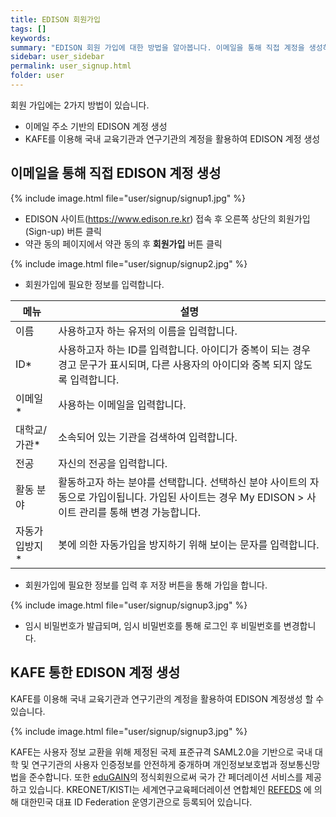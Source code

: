 ```yaml
---
title: EDISON 회원가입
tags: []
keywords:
summary: "EDISON 회원 가입에 대한 방법을 알아봅니다. 이메일을 통해 직접 계정을 생성하거나, KAFE를 이용해 다른 서비스에서 활용하는 계정 정보로 EDISON을 사용할 수 있습니다."
sidebar: user_sidebar
permalink: user_signup.html
folder: user
---
```


회원 가입에는 2가지 방법이 있습니다.

 - 이메일 주소 기반의 EDISON 계정 생성
 - KAFE를 이용해 국내 교육기관과 연구기관의 계정을 활용하여 EDISON 계정 생성


## 이메일을 통해 직접 EDISON 계정 생성

{% include image.html file="user/signup/signup1.jpg" %}

 - EDISON 사이트(https://www.edison.re.kr) 접속 후 오른쪽 상단의 회원가입(Sign-up) 버튼 클릭
 - 약관 동의 페이지에서 약관 동의 후 **회원가입** 버튼 클릭


{% include image.html file="user/signup/signup2.jpg" %}

 - 회원가입에 필요한 정보를 입력합니다.

| 메뉴 | 설명 |
| -- | -- |
| 이름 | 사용하고자 하는 유저의 이름을 입력합니다. |
| ID* | 사용하고자 하는 ID를 입력합니다. 아이디가 중복이 되는 경우 경고 문구가 표시되며, 다른 사용자의 아이디와 중복 되지 않도록 입력합니다. |
| 이메일* | 사용하는 이메일을 입력합니다.|
|대학교/가관*| 소속되어 있는 기관을 검색하여 입력합니다. |
| 전공 | 자신의 전공을 입력합니다. |
| 활동 분야 | 활동하고자 하는 분야를 선택합니다. 선택하신 분야 사이트의 자동으로 가입이됩니다. 가입된 사이트는 경우 My EDISON > 사이트 관리를 통해 변경 가능합니다. |
| 자동가입방지* | 봇에 의한 자동가입을 방지하기 위해 보이는 문자를 입력합니다.|

 - 회원가입에 필요한 정보를 입력 후 저장 버튼을 통해 가입을 합니다.

{% include image.html file="user/signup/signup3.jpg" %}

 - 임시 비밀번호가 발급되며, 임시 비밀번호를 통해 로그인 후 비밀번호를 변경합니다.

## KAFE 통한 EDISON 계정 생성

KAFE를 이용해 국내 교육기관과 연구기관의 계정을 활용하여 EDISON 계정생성 할 수 있습니다.



{% include image.html file="user/signup/signup3.jpg" %}


KAFE는 사용자 정보 교환을 위해 제정된 국제 표준규격 SAML2.0을 기반으로 국내 대학 및 연구기관의 사용자 인증정보를 안전하게 중개하며 개인정보보호법과 정보통신망법을 준수합니다. 또한 [eduGAIN](https://edugain.org/participants/federations-in-edugain/?location=kr)의 정식회원으로써 국가 간 페더레이션 서비스를 제공하고 있습니다. KREONET/KISTI는 세계연구교육페더레이션 연합체인 [REFEDS](https://refeds.org/federations/federations-map?location=kr) 에 의해 대한민국 대표 ID Federation 운영기관으로 등록되어 있습니다.
